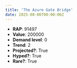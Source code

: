 ```yaml
---
title: 'The Azure Gate Bridge'
date: 2025-08-06T00:00:00Z
---
```

- **RAP**: 91497
- **Value**: 200000
- **Demand level**: 0
- **Trend**: 2
- **Projected?**: True
- **Hyped?**: True
- **Rare?**: True
